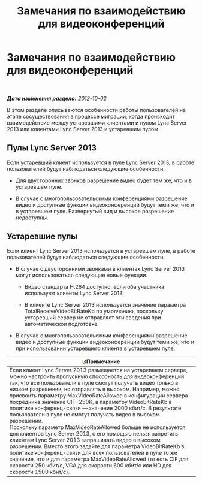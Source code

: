 ﻿---
title: Замечания по взаимодействию для видеоконференций
TOCTitle: Замечания по взаимодействию для видеоконференций
ms:assetid: 31ead3b5-ed95-42d4-96e2-7d9403d5c026
ms:mtpsurl: https://technet.microsoft.com/ru-ru/library/JJ204790(v=OCS.15)
ms:contentKeyID: 49309363
ms.date: 05/19/2016
mtps_version: v=OCS.15
ms.translationtype: HT
---

# Замечания по взаимодействию для видеоконференций

 

_**Дата изменения раздела:** 2012-10-02_

В этом разделе описываются особенности работы пользователей на этапе сосуществования в процессе миграции, когда происходит взаимодействие между устаревшими клиентами и пулом Lync Server 2013 или клиентами Lync Server 2013 и устаревшим пулом.

## Пулы Lync Server 2013

Если устаревший клиент используется в пуле Lync Server 2013, в работе пользователей будут наблюдаться следующие особенности.

  - Для двусторонних звонков разрешение видео будет тем же, что и в устаревшем пуле.

  - В случае с многопользовательскими конференциями разрешение видео и доступные функции видеоконференций будут теми же, что и в устаревшем пуле. Развернутый вид и высокое разрешение недоступны.

## Устаревшие пулы

Если клиент Lync Server 2013 используется в устаревшем пуле, в работе пользователей будут наблюдаться следующие особенности.

  - В случае с двусторонними звонками в клиентах Lync Server 2013 могут использоваться следующие новые функции.
    
      - Видео стандарта H.264 доступно, если оба участника используют клиенты Lync Server 2013.
    
      - В клиенте Lync Server 2013 используется значение параметра TotalReceiveVideoBitRateKb по умолчанию, поскольку устаревший сервер не отправляет эти сведения при автоматической подготовке.

  - В случае с многопользовательскими конференциями разрешение видео и доступные функции видеоконференций будут теми же, что и при использовании устаревшего клиента в устаревшем пуле.

<table>
<thead>
<tr class="header">
<th><img src="images/Gg398412.note(OCS.15).gif" title="note" alt="note" />Примечание</th>
</tr>
</thead>
<tbody>
<tr class="odd">
<td>Если клиент Lync Server 2013 размещается на устаревшем сервере, можно настроить пропускную способность для видеоконференций так, что все пользователи в пуле смогут получать видео только в низком разрешении, но отправлять в высоком. Например, можно присвоить параметру MaxVideoRateAllowed в конфигурации сервера-посредника значение CIF-250K, а параметру VideoBitRateKb в политике конференц-связи — значение 2000 кбит/с. В результате пользователи в пуле не смогут получать видео в высоком разрешении.<br />
Поскольку параметр MaxVideoRateAllowed больше не используется для клиентов Lync Server 2013, с его помощью нельзя запретить клиентам Lync Server 2013 запрашивать видео в высоком разрешении. Вместо этого задайте для параметра VideoBitRateKb в политике конференц-связи для всех пользователей в пуле то же значение, что и для параметра MaxVideoRateAllowed (то есть CIF для скорости 250 кбит/с, VGA для скорости 600 кбит/с или HD для скорости 1500 кбит/с).</td>
</tr>
</tbody>
</table>

